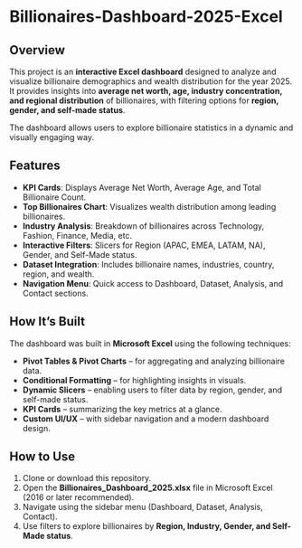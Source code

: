 # Billionaires-Dashboard-2025-Excel

## Overview
This project is an **interactive Excel dashboard** designed to analyze and visualize billionaire demographics and wealth distribution for the year 2025.  
It provides insights into **average net worth, age, industry concentration, and regional distribution** of billionaires, with filtering options for **region, gender, and self-made status**.

The dashboard allows users to explore billionaire statistics in a dynamic and visually engaging way.

## Features
- **KPI Cards**: Displays Average Net Worth, Average Age, and Total Billionaire Count.  
- **Top Billionaires Chart**: Visualizes wealth distribution among leading billionaires.  
- **Industry Analysis**: Breakdown of billionaires across Technology, Fashion, Finance, Media, etc.  
- **Interactive Filters**: Slicers for Region (APAC, EMEA, LATAM, NA), Gender, and Self-Made status.  
- **Dataset Integration**: Includes billionaire names, industries, country, region, and wealth.  
- **Navigation Menu**: Quick access to Dashboard, Dataset, Analysis, and Contact sections.  

## How It’s Built
The dashboard was built in **Microsoft Excel** using the following techniques:

- **Pivot Tables & Pivot Charts** – for aggregating and analyzing billionaire data.  
- **Conditional Formatting** – for highlighting insights in visuals.  
- **Dynamic Slicers** – enabling users to filter data by region, gender, and self-made status.  
- **KPI Cards** – summarizing the key metrics at a glance.  
- **Custom UI/UX** – with sidebar navigation and a modern dashboard design.  

## How to Use
1. Clone or download this repository.  
2. Open the **Billionaires_Dashboard_2025.xlsx** file in Microsoft Excel (2016 or later recommended).  
3. Navigate using the sidebar menu (Dashboard, Dataset, Analysis, Contact).  
4. Use filters to explore billionaires by **Region, Industry, Gender, and Self-Made status**.  

